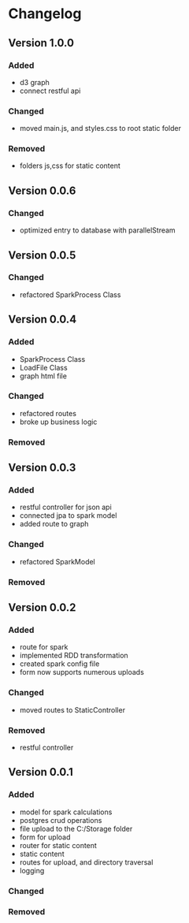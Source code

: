 # Changelog

## Version 1.0.0

### Added
- d3 graph
- connect restful api

### Changed
- moved main.js, and styles.css to root static folder

### Removed
- folders js,css for static content

## Version 0.0.6

### Changed
-  optimized entry to database with parallelStream

## Version 0.0.5

### Changed
-  refactored SparkProcess Class

## Version 0.0.4

### Added
-  SparkProcess Class
-  LoadFile Class
- graph html file

### Changed
- refactored routes
- broke up business logic

### Removed
## Version 0.0.3

### Added
- restful controller for json api
- connected jpa to spark model
- added route to graph

### Changed
- refactored SparkModel

### Removed


## Version 0.0.2

### Added
- route for spark
- implemented RDD transformation 
- created spark config file
- form now supports numerous uploads

### Changed
- moved routes to StaticController

### Removed
- restful controller

## Version 0.0.1

### Added
- model for spark calculations
- postgres crud operations
- file upload to the C:/Storage folder
- form for upload
- router for static content
- static content
- routes for upload, and directory traversal
- logging
### Changed

### Removed

